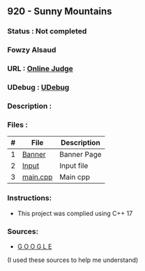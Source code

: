 
## 920 - Sunny Mountains
### Status  :   Not completed
### Fowzy Alsaud
### URL     :   <a href="#">Online Judge</a>
### UDebug  :   <a href="[#](https://www.udebug.com/UVa/920)">UDebug</a>
### Description    :


### Files  :
|   #   | File     | Description                      |
| :---: | -------- | -------------------------------- |
|   1   | [Banner](Banner)</a> | Banner Page |
|   2   | [Input](input)</a> | Input file |
|   3   | [main.cpp](main.cpp)</a> | Main cpp |


### Instructions:
- This project was complied using C++ 17

### Sources:
- <a href="#">G O O G L E</a>

(I used these sources to help me understand)
